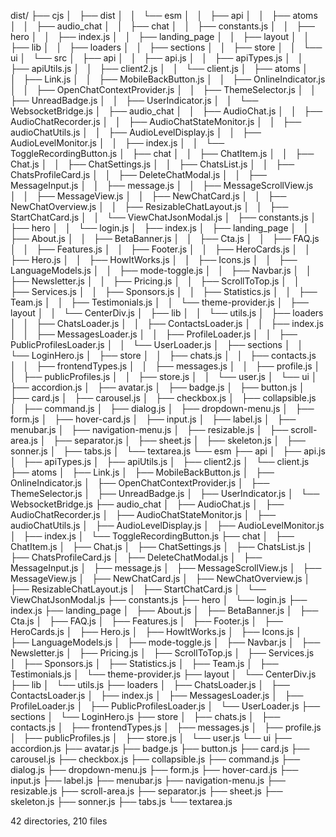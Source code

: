 dist/
├── cjs
│   ├── dist
│   │   └── esm
│   │       ├── api
│   │       ├── atoms
│   │       ├── audio_chat
│   │       ├── chat
│   │       ├── constants.js
│   │       ├── hero
│   │       ├── index.js
│   │       ├── landing_page
│   │       ├── layout
│   │       ├── lib
│   │       ├── loaders
│   │       ├── sections
│   │       ├── store
│   │       └── ui
│   └── src
│       ├── api
│       │   ├── api.js
│       │   ├── apiTypes.js
│       │   ├── apiUtils.js
│       │   ├── client2.js
│       │   └── client.js
│       ├── atoms
│       │   ├── Link.js
│       │   ├── MobileBackButton.js
│       │   ├── OnlineIndicator.js
│       │   ├── OpenChatContextProvider.js
│       │   ├── ThemeSelector.js
│       │   ├── UnreadBadge.js
│       │   ├── UserIndicator.js
│       │   └── WebsocketBridge.js
│       ├── audio_chat
│       │   ├── AudioChat.js
│       │   ├── AudioChatRecorder.js
│       │   ├── AudioChatStateMonitor.js
│       │   ├── audioChatUtils.js
│       │   ├── AudioLevelDisplay.js
│       │   ├── AudioLevelMonitor.js
│       │   ├── index.js
│       │   └── ToggleRecordingButton.js
│       ├── chat
│       │   ├── ChatItem.js
│       │   ├── Chat.js
│       │   ├── ChatSettings.js
│       │   ├── ChatsList.js
│       │   ├── ChatsProfileCard.js
│       │   ├── DeleteChatModal.js
│       │   ├── MessageInput.js
│       │   ├── message.js
│       │   ├── MessageScrollView.js
│       │   ├── MessageView.js
│       │   ├── NewChatCard.js
│       │   ├── NewChatOverview.js
│       │   ├── ResizableChatLayout.js
│       │   ├── StartChatCard.js
│       │   └── ViewChatJsonModal.js
│       ├── constants.js
│       ├── hero
│       │   └── login.js
│       ├── index.js
│       ├── landing_page
│       │   ├── About.js
│       │   ├── BetaBanner.js
│       │   ├── Cta.js
│       │   ├── FAQ.js
│       │   ├── Features.js
│       │   ├── Footer.js
│       │   ├── HeroCards.js
│       │   ├── Hero.js
│       │   ├── HowItWorks.js
│       │   ├── Icons.js
│       │   ├── LanguageModels.js
│       │   ├── mode-toggle.js
│       │   ├── Navbar.js
│       │   ├── Newsletter.js
│       │   ├── Pricing.js
│       │   ├── ScrollToTop.js
│       │   ├── Services.js
│       │   ├── Sponsors.js
│       │   ├── Statistics.js
│       │   ├── Team.js
│       │   ├── Testimonials.js
│       │   └── theme-provider.js
│       ├── layout
│       │   └── CenterDiv.js
│       ├── lib
│       │   └── utils.js
│       ├── loaders
│       │   ├── ChatsLoader.js
│       │   ├── ContactsLoader.js
│       │   ├── index.js
│       │   ├── MessagesLoader.js
│       │   ├── ProfileLoader.js
│       │   ├── PublicProfilesLoader.js
│       │   └── UserLoader.js
│       ├── sections
│       │   └── LoginHero.js
│       ├── store
│       │   ├── chats.js
│       │   ├── contacts.js
│       │   ├── frontendTypes.js
│       │   ├── messages.js
│       │   ├── profile.js
│       │   ├── publicProfiles.js
│       │   ├── store.js
│       │   └── user.js
│       └── ui
│           ├── accordion.js
│           ├── avatar.js
│           ├── badge.js
│           ├── button.js
│           ├── card.js
│           ├── carousel.js
│           ├── checkbox.js
│           ├── collapsible.js
│           ├── command.js
│           ├── dialog.js
│           ├── dropdown-menu.js
│           ├── form.js
│           ├── hover-card.js
│           ├── input.js
│           ├── label.js
│           ├── menubar.js
│           ├── navigation-menu.js
│           ├── resizable.js
│           ├── scroll-area.js
│           ├── separator.js
│           ├── sheet.js
│           ├── skeleton.js
│           ├── sonner.js
│           ├── tabs.js
│           └── textarea.js
└── esm
    ├── api
    │   ├── api.js
    │   ├── apiTypes.js
    │   ├── apiUtils.js
    │   ├── client2.js
    │   └── client.js
    ├── atoms
    │   ├── Link.js
    │   ├── MobileBackButton.js
    │   ├── OnlineIndicator.js
    │   ├── OpenChatContextProvider.js
    │   ├── ThemeSelector.js
    │   ├── UnreadBadge.js
    │   ├── UserIndicator.js
    │   └── WebsocketBridge.js
    ├── audio_chat
    │   ├── AudioChat.js
    │   ├── AudioChatRecorder.js
    │   ├── AudioChatStateMonitor.js
    │   ├── audioChatUtils.js
    │   ├── AudioLevelDisplay.js
    │   ├── AudioLevelMonitor.js
    │   ├── index.js
    │   └── ToggleRecordingButton.js
    ├── chat
    │   ├── ChatItem.js
    │   ├── Chat.js
    │   ├── ChatSettings.js
    │   ├── ChatsList.js
    │   ├── ChatsProfileCard.js
    │   ├── DeleteChatModal.js
    │   ├── MessageInput.js
    │   ├── message.js
    │   ├── MessageScrollView.js
    │   ├── MessageView.js
    │   ├── NewChatCard.js
    │   ├── NewChatOverview.js
    │   ├── ResizableChatLayout.js
    │   ├── StartChatCard.js
    │   └── ViewChatJsonModal.js
    ├── constants.js
    ├── hero
    │   └── login.js
    ├── index.js
    ├── landing_page
    │   ├── About.js
    │   ├── BetaBanner.js
    │   ├── Cta.js
    │   ├── FAQ.js
    │   ├── Features.js
    │   ├── Footer.js
    │   ├── HeroCards.js
    │   ├── Hero.js
    │   ├── HowItWorks.js
    │   ├── Icons.js
    │   ├── LanguageModels.js
    │   ├── mode-toggle.js
    │   ├── Navbar.js
    │   ├── Newsletter.js
    │   ├── Pricing.js
    │   ├── ScrollToTop.js
    │   ├── Services.js
    │   ├── Sponsors.js
    │   ├── Statistics.js
    │   ├── Team.js
    │   ├── Testimonials.js
    │   └── theme-provider.js
    ├── layout
    │   └── CenterDiv.js
    ├── lib
    │   └── utils.js
    ├── loaders
    │   ├── ChatsLoader.js
    │   ├── ContactsLoader.js
    │   ├── index.js
    │   ├── MessagesLoader.js
    │   ├── ProfileLoader.js
    │   ├── PublicProfilesLoader.js
    │   └── UserLoader.js
    ├── sections
    │   └── LoginHero.js
    ├── store
    │   ├── chats.js
    │   ├── contacts.js
    │   ├── frontendTypes.js
    │   ├── messages.js
    │   ├── profile.js
    │   ├── publicProfiles.js
    │   ├── store.js
    │   └── user.js
    └── ui
        ├── accordion.js
        ├── avatar.js
        ├── badge.js
        ├── button.js
        ├── card.js
        ├── carousel.js
        ├── checkbox.js
        ├── collapsible.js
        ├── command.js
        ├── dialog.js
        ├── dropdown-menu.js
        ├── form.js
        ├── hover-card.js
        ├── input.js
        ├── label.js
        ├── menubar.js
        ├── navigation-menu.js
        ├── resizable.js
        ├── scroll-area.js
        ├── separator.js
        ├── sheet.js
        ├── skeleton.js
        ├── sonner.js
        ├── tabs.js
        └── textarea.js

42 directories, 210 files

